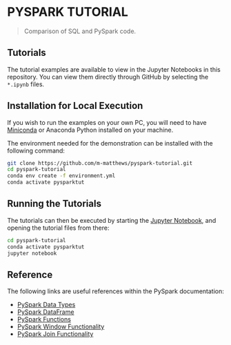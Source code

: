 # PYSPARK TUTORIAL
> Comparison of SQL and PySpark code.


## Tutorials

The tutorial examples are available to view in the Jupyter Notebooks in this repository.  You can view them directly through GitHub by selecting the `*.ipynb` files.


## Installation for Local Execution

If you wish to run the examples on your own PC, you will need to have [Miniconda](https://docs.conda.io/en/latest/miniconda.html) or Anaconda Python installed on your machine.

The environment needed for the demonstration can be installed with the following command:

```bash
git clone https://github.com/m-matthews/pyspark-tutorial.git
cd pyspark-tutorial
conda env create -f environment.yml
conda activate pysparktut
```


## Running the Tutorials

The tutorials can then be executed by starting the [Jupyter Notebook](https://jupyter.org/), and opening the tutorial files from there:

```bash
cd pyspark-tutorial
conda activate pysparktut
jupyter notebook
```


## Reference

The following links are useful references within the PySpark documentation:

* [PySpark Data Types](https://spark.apache.org/docs/latest/api/python/pyspark.sql.html#module-pyspark.sql.types)
* [PySpark DataFrame](https://spark.apache.org/docs/latest/api/python/pyspark.sql.html#pyspark.sql.DataFrame)
* [PySpark Functions](https://spark.apache.org/docs/latest/api/python/pyspark.sql.html#module-pyspark.sql.functions)
* [PySpark Window Functionality](https://spark.apache.org/docs/latest/api/python/pyspark.sql.html#pyspark.sql.Window)
* [PySpark Join Functionality](https://spark.apache.org/docs/latest/api/python/pyspark.sql.html#pyspark.sql.DataFrame.join)
